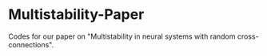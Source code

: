 # Multistability-Paper
Codes for our paper on "Multistability in neural systems with random cross-connections".
